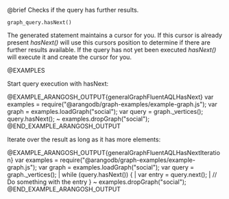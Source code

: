 

@brief Checks if the query has further results.

`graph_query.hasNext()`

The generated statement maintains a cursor for you.
If this cursor is already present *hasNext()* will
use this cursors position to determine if there are
further results available.
If the query has not yet been executed *hasNext()*
will execute it and create the cursor for you.

@EXAMPLES

Start query execution with hasNext:

@EXAMPLE_ARANGOSH_OUTPUT{generalGraphFluentAQLHasNext}
  var examples = require("@arangodb/graph-examples/example-graph.js");
  var graph = examples.loadGraph("social");
  var query = graph._vertices();
  query.hasNext();
~ examples.dropGraph("social");
@END_EXAMPLE_ARANGOSH_OUTPUT

Iterate over the result as long as it has more elements:

@EXAMPLE_ARANGOSH_OUTPUT{generalGraphFluentAQLHasNextIteration}
  var examples = require("@arangodb/graph-examples/example-graph.js");
  var graph = examples.loadGraph("social");
  var query = graph._vertices();
| while (query.hasNext()) {
|   var entry = query.next();
|   // Do something with the entry
  }
~ examples.dropGraph("social");
@END_EXAMPLE_ARANGOSH_OUTPUT


